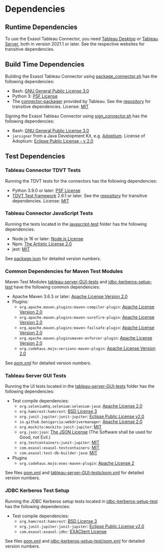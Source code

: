 
# Dependencies

## Runtime Dependencies

To use the Exasol Tableau Connector, you need [Tableau Desktop](https://www.tableau.com/products/desktop) or [Tableau Server](https://www.tableau.com/products/server), both in version 2021.1 or later. See the respective websites for transitive dependencies.

## Build Time Dependencies

Building the Exasol Tableau Connector using [package_connector.sh](./tools/package_connector.sh) has the following dependencies:

* Bash: [GNU General Public License 3.0][GPL3]
* Python 3: [PSF License](https://docs.python.org/3/license.html#psf-license-agreement-for-python-release)
* The [connector-packager](https://github.com/tableau/connector-plugin-sdk/tree/master/connector-packager) provided by Tableau. See the [repository](https://github.com/tableau/connector-plugin-sdk) for transitive dependencies. License: [MIT](https://github.com/tableau/connector-plugin-sdk/blob/master/connector-packager/LICENSE)

Signing the Exasol Tableau Connector using [sign_connector.sh](./tools/sign_connector.sh) has the following dependencies:

* Bash: [GNU General Public License 3.0][GPL3]
* `jarsigner` from a Java Development Kit, e.g. [Adoptium](https://adoptium.net/). License of Adoptium: [Eclipse Public License - v 2.0][EPL2]

## Test Dependencies

### Tableau Connector TDVT Tests

Running the TDVT tests for the connectors has the following dependencies:

* Python 3.9.0 or later: [PSF License](https://docs.python.org/3/license.html#psf-license-agreement-for-python-release)
* [TDVT Test framework](https://github.com/tableau/connector-plugin-sdk/tree/master/tdvt) 2.6.1 or later. See the [repository](https://github.com/tableau/connector-plugin-sdk) for transitive dependencies. License: [MIT](https://github.com/tableau/connector-plugin-sdk/blob/master/tdvt/LICENSE.txt)

### Tableau Connector JavaScript Tests

Running the tests located in the [javascript-test](./javascript-test/) folder has the following dependencies:

* Node.js 16 or later: [Node.js License](https://raw.githubusercontent.com/nodejs/node/master/LICENSE)
* Npm: [The Artistic License 2.0](https://github.com/npm/cli/blob/latest/LICENSE)
* jest: [MIT](https://github.com/facebook/jest/blob/main/LICENSE)

See [package.json](./javascript-test/package.json) for detailed version numbers.

### Common Dependencies for Maven Test Modules

Maven Test Modules [tableau-server-GUI-tests](./tableau-server-GUI-tests/) and [jdbc-kerberos-setup-test](./jdbc-kerberos-setup-test/) have the following common dependencies:

* Apache Maven 3.6.3 or later: [Apache License Version 2.0][Apache2]
* Plugins:
    * `org.apache.maven.plugins:maven-compiler-plugin`: [Apache License Version 2.0][Apache2]
    * `org.apache.maven.plugins:maven-surefire-plugin`: [Apache License Version 2.0][Apache2]
    * `org.apache.maven.plugins:maven-failsafe-plugin`: [Apache License Version 2.0][Apache2]
    * `org.apache.maven.pluginsmaven-enforcer-plugin`: [Apache License Version 2.0][Apache2]
    * `org.codehaus.mojo:versions-maven-plugin`: [Apache License Version 2.0][Apache2]

See [pom.xml](./pom.xml) for detailed version numbers.

### Tableau Server GUI Tests

Running the UI tests located in the [tableau-server-GUI-tests](./tableau-server-GUI-tests/) folder has the following dependencies:

* Test compile dependencies:
    * `org.seleniumhq.selenium:selenium-java`: [Apache License 2.0](https://github.com/SeleniumHQ/selenium/blob/trunk/LICENSE)
    * `org.hamcrest:hamcrest`: [BSD License 3][BSD3]
    * `org.junit.jupiter:junit-jupiter`: [Eclipse Public License v2.0][EPL2]
    * `io.github.bonigarcia:webdrivermanager`: [Apache License 2.0](https://github.com/bonigarcia/webdrivermanager/blob/master/LICENSE)
    * `org.mockito:mockito-junit-jupiter`: [MIT](https://github.com/mockito/mockito/blob/main/LICENSE)
    * `org.json:json`: [The JSON License](https://json.org/license.html) (The Software shall be used for Good, not Evil.)
    * `org.testcontainers:junit-jupiter`: [MIT](https://github.com/testcontainers/testcontainers-java/blob/master/LICENSE)
    * `com.exasol:exasol-testcontainers`: [MIT](https://github.com/exasol/exasol-testcontainers/blob/main/LICENSE)
    * `com.exasol:test-db-builder-java`: [MIT](https://github.com/exasol/test-db-builder-java/blob/main/LICENSE)
* Plugins
    * `org.codehaus.mojo:exec-maven-plugin`: [Apache License 2](https://www.mojohaus.org/exec-maven-plugin/license.html)

See files [pom.xml](./pom.xml) and [tableau-server-GUI-tests/pom.xml](./tableau-server-GUI-tests/pom.xml) for detailed version numbers.

### JDBC Kerberos Test Setup

Running the JDBC Kerberos setup tests located in [jdbc-kerberos-setup-test](./jdbc-kerberos-setup-test/) has the following dependencies:

* Test compile dependencies:
    * `org.hamcrest:hamcrest`: [BSD License 3][BSD3]
    * `org.junit.jupiter:junit-jupiter`: [Eclipse Public License v2.0][EPL2]
    * `com.exasol:exasol-jdbc`: [EXAClient License](https://docs.exasol.com/connect_exasol/drivers/jdbc.htm)

See files [pom.xml](./pom.xml) and [jdbc-kerberos-setup-test/pom.xml](./jdbc-kerberos-setup-test/pom.xml) for detailed version numbers.

[Apache2]: https://www.apache.org/licenses/LICENSE-2.0
[BSD3]: http://opensource.org/licenses/BSD-3-Clause
[EPL2]: https://www.eclipse.org/legal/epl-2.0/
[GPL3]: https://www.gnu.org/licenses/gpl-3.0